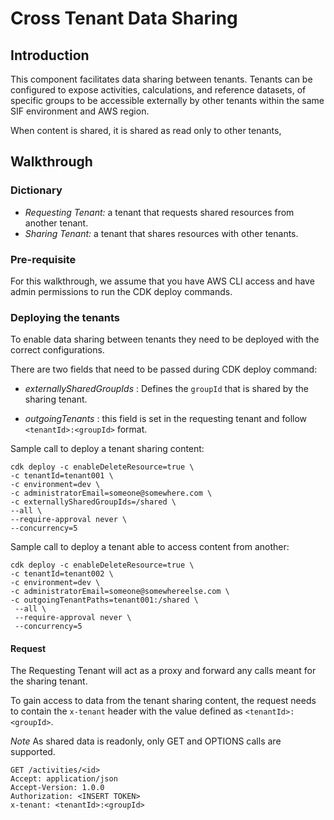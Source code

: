 # Cross Tenant Data Sharing

## Introduction

This component facilitates data sharing between tenants. Tenants can be configured to expose activities, calculations, and reference datasets, of specific groups to be accessible externally by other tenants within the same SIF environment and AWS region.

When content is shared, it is shared as read only to other tenants,

## Walkthrough

### Dictionary

- *Requesting Tenant:*  a tenant that requests shared resources from another tenant.
- *Sharing Tenant:* a tenant that shares resources with other tenants.

### Pre-requisite

For this walkthrough, we assume that you have AWS CLI access and have admin permissions to run the CDK deploy commands.

### Deploying the tenants

To enable data sharing between tenants they need to be deployed with the correct configurations.

There are two fields that need to be passed during CDK deploy command:

- *externallySharedGroupIds* : Defines the `groupId` that is shared by the sharing tenant.

- *outgoingTenants* : this field is set in the requesting tenant and follow `<tenantId>:<groupId>` format.

Sample call to deploy a tenant sharing content:

```shell
cdk deploy -c enableDeleteResource=true \
-c tenantId=tenant001 \
-c environment=dev \
-c administratorEmail=someone@somewhere.com \
-c externallySharedGroupIds=/shared \
--all \
--require-approval never \
--concurrency=5
```

Sample call to deploy a tenant able to access content from another:

```shell
cdk deploy -c enableDeleteResource=true \
-c tenantId=tenant002 \
-c environment=dev \
-c administratorEmail=someone@somewhereelse.com \
-c outgoingTenantPaths=tenant001:/shared \
 --all \
 --require-approval never \
 --concurrency=5
```

#### Request

The Requesting Tenant will act as a proxy and forward any calls meant for the sharing tenant.

To gain access to data from the tenant sharing content, the request needs to contain the `x-tenant` header with the value defined as `<tenantId>:<groupId>`.

*Note* As shared data is readonly, only GET and OPTIONS calls are supported.

```shell
GET /activities/<id>
Accept: application/json
Accept-Version: 1.0.0
Authorization: <INSERT TOKEN>
x-tenant: <tenantId>:<groupId>
```
